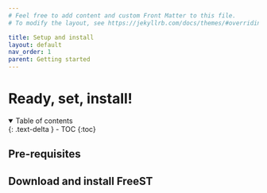 ```yaml
---
# Feel free to add content and custom Front Matter to this file.
# To modify the layout, see https://jekyllrb.com/docs/themes/#overriding-theme-defaults

title: Setup and install
layout: default
nav_order: 1
parent: Getting started
---
```


# Ready, set, install!

<!-- TODO -->
<!-- some intro text here -->

<!-- collapsible TOC (check https://just-the-docs.github.io/just-the-docs/docs/navigation-structure/#top) -->
<details open markdown="block">
  <summary>
    Table of contents
  </summary>
  {: .text-delta }
- TOC
{:toc}
</details>


<!-- pre-requisites to install -->
## Pre-requisites


<!-- where to download -->
<!-- how to install -->
## Download and install FreeST


<!-- `freest` basic usage -->
<!-- `freesti` basic usage -->